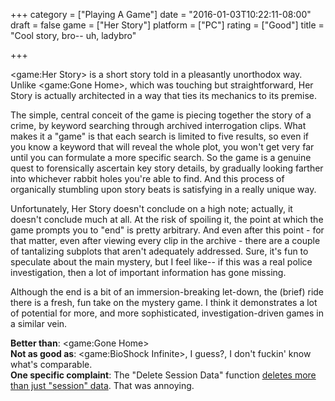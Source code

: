 +++
category = ["Playing A Game"]
date = "2016-01-03T10:22:11-08:00"
draft = false
game = ["Her Story"]
platform = ["PC"]
rating = ["Good"]
title = "Cool story, bro-- uh, ladybro"

+++

<game:Her Story> is a short story told in a pleasantly unorthodox way.  Unlike <game:Gone Home>, which was touching but straightforward, Her Story is actually architected in a way that ties its mechanics to its premise.

The simple, central conceit of the game is piecing together the story of a crime, by keyword searching through archived interrogation clips.  What makes it a "game" is that each search is limited to five results, so even if you know a keyword that will reveal the whole plot, you won't get very far until you can formulate a more specific search.  So the game is a genuine quest to forensically ascertain key story details, by gradually looking farther into whichever rabbit holes you're able to find.  And this process of organically stumbling upon story beats is satisfying in a really unique way.

Unfortunately, Her Story doesn't conclude on a high note; actually, it doesn't conclude much at all.  At the risk of spoiling it, the point at which the game prompts you to "end" is pretty arbitrary.  And even after this point - for that matter, even after viewing every clip in the archive - there are a couple of tantalizing subplots that aren't adequately addressed.  Sure, it's fun to speculate about the main mystery, but I feel like-- if this was a real police investigation, then a lot of important information has gone missing.

Although the end is a bit of an immersion-breaking let-down, the (brief) ride there is a fresh, fun take on the mystery game.  I think it demonstrates a lot of potential for more, and more sophisticated, investigation-driven games in a similar vein.

<b>Better than</b>: <game:Gone Home>  
<b>Not as good as</b>: <game:BioShock Infinite>, I guess?, I don't fuckin' know what's comparable.  
<b>One specific complaint</b>: The "Delete Session Data" function <a href="http://steamcommunity.com/app/368370/discussions/0/530645446327020006/">deletes more than just "session" data</a>.  That was annoying.
